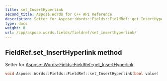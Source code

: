 ```yaml
---
title: set_InsertHyperlink
second_title: Aspose.Words for C++ API Reference
description: Setter for Aspose::Words::Fields::FieldRef::get_InsertHyperlink. 
type: docs
weight: 0
url: /cpp/aspose.words.fields/fieldref/set_inserthyperlink/
---
```

## FieldRef.set_InsertHyperlink method


Setter for [Aspose::Words::Fields::FieldRef::get_InsertHyperlink](../get_inserthyperlink/).

```cpp
void Aspose::Words::Fields::FieldRef::set_InsertHyperlink(bool value)
```

